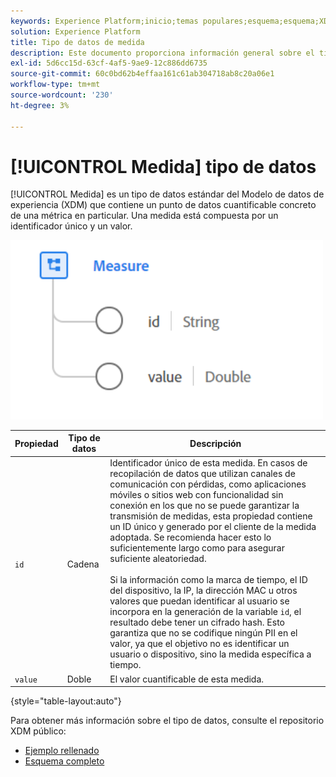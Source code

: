 ```yaml
---
keywords: Experience Platform;inicio;temas populares;esquema;esquema;XDM;campos;esquemas;esquemas;medida;tipo de datos;tipo de datos;tipo de datos;
solution: Experience Platform
title: Tipo de datos de medida
description: Este documento proporciona información general sobre el tipo de datos del Modelo de datos de experiencia de medición (XDM).
exl-id: 5d6cc15d-63cf-4af5-9ae9-12c886dd6735
source-git-commit: 60c0bd62b4effaa161c61ab304718ab8c20a06e1
workflow-type: tm+mt
source-wordcount: '230'
ht-degree: 3%

---
```


# [!UICONTROL Medida] tipo de datos

[!UICONTROL Medida] es un tipo de datos estándar del Modelo de datos de experiencia (XDM) que contiene un punto de datos cuantificable concreto de una métrica en particular. Una medida está compuesta por un identificador único y un valor.

<img src="../images/data-types/measure.PNG" width="500" /><br />

| Propiedad | Tipo de datos | Descripción |
| --- | --- | --- |
| `id` | Cadena | Identificador único de esta medida. En casos de recopilación de datos que utilizan canales de comunicación con pérdidas, como aplicaciones móviles o sitios web con funcionalidad sin conexión en los que no se puede garantizar la transmisión de medidas, esta propiedad contiene un ID único y generado por el cliente de la medida adoptada. Se recomienda hacer esto lo suficientemente largo como para asegurar suficiente aleatoriedad. <br><br> Si la información como la marca de tiempo, el ID del dispositivo, la IP, la dirección MAC u otros valores que puedan identificar al usuario se incorpora en la generación de la variable `id`, el resultado debe tener un cifrado hash. Esto garantiza que no se codifique ningún PII en el valor, ya que el objetivo no es identificar un usuario o dispositivo, sino la medida específica a tiempo. |
| `value` | Doble | El valor cuantificable de esta medida. |

{style=&quot;table-layout:auto&quot;}

Para obtener más información sobre el tipo de datos, consulte el repositorio XDM público:

* [Ejemplo rellenado](https://github.com/adobe/xdm/blob/master/components/datatypes/data/measure.example.1.json)
* [Esquema completo](https://github.com/adobe/xdm/blob/master/components/datatypes/data/measure.schema.json)
